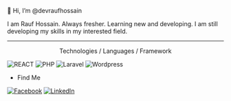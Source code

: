 👋 Hi, I’m @devraufhossain <br>
<div>I am Rauf Hossain. Always fresher. Learning new and developing. I am still developing my skills in my interested field.</div>
<hr>
<p style="text-align:center">Technologies / Languages / Framework</p>

![REACT](https://img.shields.io/badge/React-20232A?style=for-the-badge&logo=react&logoColor=61DAFB)
![PHP](https://img.shields.io/badge/PHP-777BB4?style=for-the-badge&logo=php&logoColor=white)
![Laravel](https://img.shields.io/badge/Laravel-FF2D20?style=for-the-badge&logo=laravel&logoColor=white)
![Wordpress](https://img.shields.io/badge/Wordpress-21759B?style=for-the-badge&logo=wordpress&logoColor=white)

- Find Me

<a href="https://www.facebook.com/RaufHossain.dev/">![Facebook](https://img.shields.io/badge/Facebook-1877F2?style=for-the-badge&logo=facebook&logoColor=white)</a>
<a href="https://www.linkedin.com/in/raufhossain-dev/">![LinkedIn](https://img.shields.io/badge/LinkedIn-0077B5?style=for-the-badge&logo=linkedin&logoColor=white)</a>

<!---
devraufhossain/devraufhossain is a ✨ special ✨ repository because its `README.md` (this file) appears on your GitHub profile.
You can click the Preview link to take a look at your changes.
--->
